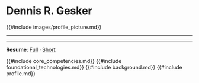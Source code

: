 # Dennis R. Gesker

{{#include images/profile_picture.md}}

---

---

**Resume**: [Full](./resume_full.md) ᐧ [Short](./resume_short.md)

<!-- {{#include social.md}} -->

{{#include core_competencies.md}}
{{#include foundational_technologies.md}}
{{#include background.md}}
{{#include profile.md}}
